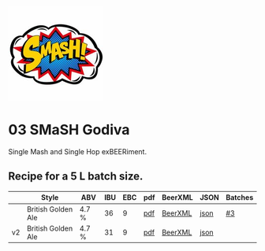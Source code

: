 ![logo](./03_SMaSH_Godiva.jpeg)

# 03 SMaSH Godiva

Single Mash and Single Hop exBEERiment.

## Recipe for a 5 L batch size.

|    | Style | ABV | IBU | EBC | pdf | BeerXML | JSON | Batches |
|----|-------|-----|-----|-----|-----|---------|------|---------|
|    | British Golden Ale | 4.7 % | 36 | 9 | [pdf](./03_SMaSH_Godiva.pdf) | [BeerXML](./03_SMaSH_Godiva.xml) | [json](./03_SMaSH_Godiva.json) | [#3](../../batches/batch_3/README.md) |
| v2 | British Golden Ale | 4.7 % | 31 | 9 | [pdf](./03_SMaSH_Godiva_v2.pdf) | [BeerXML](./03_SMaSH_Godiva_v2.xml) | [json](./03_SMaSH_Godiva_v2.json) | |
